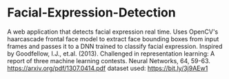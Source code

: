 # Facial-Expression-Detection
A web application that detects facial expression real time. Uses OpenCV's haarcascade frontal face model to extract face bounding boxes from input frames and passes it to a DNN trained to classify facial expression. Inspired by Goodfellow, I.J., et.al. (2013). Challenged in representation learning: A report of three machine learning contests. Neural Networks, 64, 59-63. https://arxiv.org/pdf/1307.0414.pdf
dataset used: https://bit.ly/3j9AEw1
